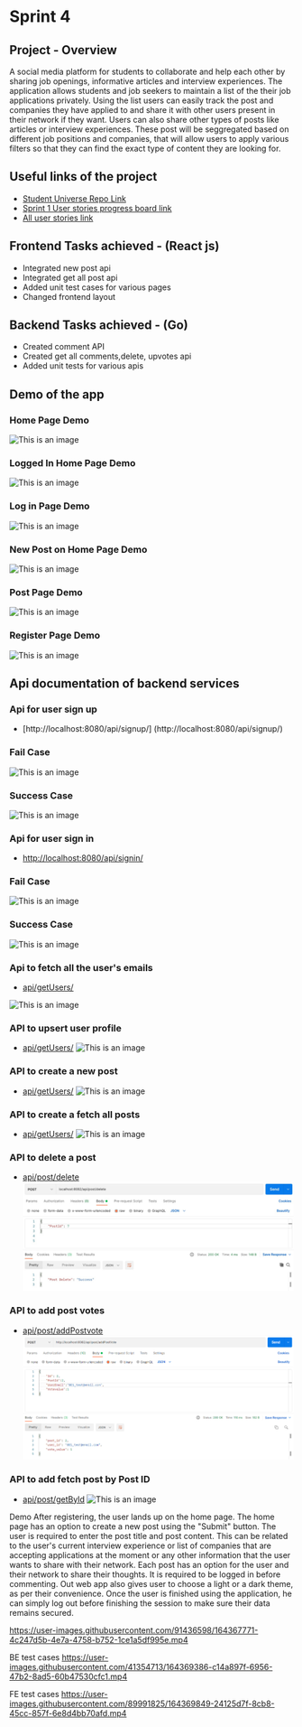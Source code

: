 # Sprint 4

## Project - Overview

A social media platform for students to collaborate and help each other by sharing job openings, informative articles and interview experiences. The application allows students and job seekers to maintain a list of the their job applications privately. Using the list users can easily track the post and companies they have applied to and share it with other users present in their network if they want. Users can also share other types of posts like articles or interview experiences. These post will be seggregated based on different job positions and companies, that will allow users to apply various filters so that they can find the exact type of content they are looking for.

## Useful links of the project
- [Student Universe Repo Link](https://github.com/garvitgupta97/CEN5035-Software-Engineering-Project/)
- [Sprint 1 User stories progress board link](https://github.com/garvitgupta97/CEN5035-Software-Engineering-Project/projects/2)
- [All user stories link](https://github.com/garvitgupta97/CEN5035-Software-Engineering-Project/issues)

## Frontend Tasks achieved - (React js)

- Integrated new post api
- Integrated get all post api
- Added unit test cases for various pages
- Changed frontend layout

## Backend Tasks achieved - (Go)
- Created comment API
- Created get all comments,delete, upvotes api 
- Added unit tests for various apis

## Demo of the app

### Home Page Demo

  ![This is an image](https://raw.githubusercontent.com/garvitgupta97/CEN5035-Software-Engineering-Project/main/Resources/HomePageDemo.png)


### Logged In Home Page Demo

  ![This is an image](https://raw.githubusercontent.com/garvitgupta97/CEN5035-Software-Engineering-Project/main/Resources/LoggedInHomePageDemo.png)


### Log in Page Demo

  ![This is an image](https://raw.githubusercontent.com/garvitgupta97/CEN5035-Software-Engineering-Project/main/Resources/LoginPageDemo.png)

### New Post on Home Page Demo

  ![This is an image](https://raw.githubusercontent.com/garvitgupta97/CEN5035-Software-Engineering-Project/main/Resources/NewPostOnHomePageDemo.png)

### Post Page Demo

  ![This is an image](https://raw.githubusercontent.com/garvitgupta97/CEN5035-Software-Engineering-Project/main/Resources/PostPageDemo.png)

### Register Page Demo

  ![This is an image](https://raw.githubusercontent.com/garvitgupta97/CEN5035-Software-Engineering-Project/main/Resources/RegisterPageDemo.png)

## Api documentation of backend services
### Api for user sign up

- [http://localhost:8080/api/signup/] (http://localhost:8080/api/signup/)

### Fail Case

  ![This is an image](https://github.com/garvitgupta97/CEN5035-Software-Engineering-Project/blob/5f935876f1f276d8eea001294df14f5c4760e650/Resources/signin_fail.png)
  
### Success Case

  ![This is an image](https://github.com/garvitgupta97/CEN5035-Software-Engineering-Project/blob/5f935876f1f276d8eea001294df14f5c4760e650/Resources/signup_successful.png)
  
  
### Api for user sign in

- [http://localhost:8080/api/signin/](http://localhost:8080/api/signin/)

### Fail Case

  ![This is an image](https://github.com/garvitgupta97/CEN5035-Software-Engineering-Project/blob/main/Resources/signin_fail.png)
  
### Success Case

  ![This is an image](https://github.com/garvitgupta97/CEN5035-Software-Engineering-Project/blob/main/Resources/signin_successful.png)


### Api to fetch all the user's emails

- [api/getUsers/](api/getUsers/)

![This is an image](https://github.com/garvitgupta97/CEN5035-Software-Engineering-Project/blob/main/Resources/getUsers.png)

### API to upsert user profile
- [api/getUsers/](api/updateProfile/)
![This is an image](https://github.com/garvitgupta97/CEN5035-Software-Engineering-Project/blob/main/Resources/updateProfile.png)

### API to create a new post
- [api/getUsers/](api/post/create/)
![This is an image](https://github.com/garvitgupta97/CEN5035-Software-Engineering-Project/blob/main/Resources/createPost.png)


### API to create a fetch all posts
- [api/getUsers/](api/post/allPosts/)
![This is an image](https://github.com/garvitgupta97/CEN5035-Software-Engineering-Project/blob/main/Resources/allPosts.png)

### API to delete a post
- [api/post/delete](api/post/delete/)
![This is an image](https://github.com/garvitgupta97/CEN5035-Software-Engineering-Project/blob/documentation/Resources/deletePost.png)

### API to add post votes
- [api/post/addPostvote](api/post/addPostVote/)
![This is an image](https://github.com/garvitgupta97/CEN5035-Software-Engineering-Project/blob/documentation/Resources/addPostVote.png)

### API to add fetch post by Post ID
- [api/post/getById](api/post/getById/)
![This is an image](https://github.com/garvitgupta97/CEN5035-Software-Engineering-Project/blob/main/Resources/getById.png)


Demo
After registering, the user lands up on the home page. The home page has an option to create a new post using the "Submit" button. The user is required to enter the post title and post content. This can be related to the user's current interview experience or list of companies that are accepting applications at the moment or any other information that the user wants to share with their network. Each post has an option for the user and their network to share their thoughts. It is required to be logged in before commenting.
Out web app also gives user to choose a light or a dark theme, as per their convenience. 
Once the user is finished using the application, he can simply log out before finishing the session to make sure their data remains secured.

https://user-images.githubusercontent.com/91436598/164367771-4c247d5b-4e7a-4758-b752-1ce1a5df995e.mp4


 

BE test cases
https://user-images.githubusercontent.com/41354713/164369386-c14a897f-6956-47b2-8ad5-60b47530cfc1.mp4

FE test cases
https://user-images.githubusercontent.com/89991825/164369849-24125d7f-8cb8-45cc-857f-6e8d4bb70afd.mp4


